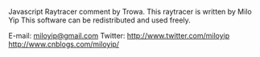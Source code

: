 Javascript Raytracer comment by Trowa.
This raytracer is written by Milo Yip
This software can be redistributed and used freely.

E-mail: miloyip@gmail.com
Twitter: http://www.twitter.com/miloyip
http://www.cnblogs.com/miloyip/
